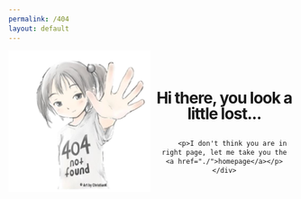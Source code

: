 ```yaml
---
permalink: /404
layout: default
---
```


<style type="text/css" media="screen">
    .container {
      margin: 10px auto;
      max-width: 600px;
      text-align: center;
    }
    h1 {
      margin: 30px 0;
      font-size: 2em;
      line-height: 1;
      letter-spacing: -1px;
    }
    .message404 {
        padding-top: 40px;
    }
   
</style>

<div class="container">
    <div style="width: 50%; float: left; padding-right: 10px;">
        <img src="https://raw.githubusercontent.com/Hayashi-Tensai/Tensais-Corner/master/assets/404.png"/>
    </div>
    <div class="message404">
        <h1>Hi there, you look a little lost...</h1>

        
        <p>I don't think you are in right page, let me take you the <a href="./">homepage</a></p>
    </div>
  
</div>

